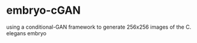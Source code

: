 # embryo-cGAN
using a conditional-GAN framework to generate 256x256 images of the C. elegans embryo
